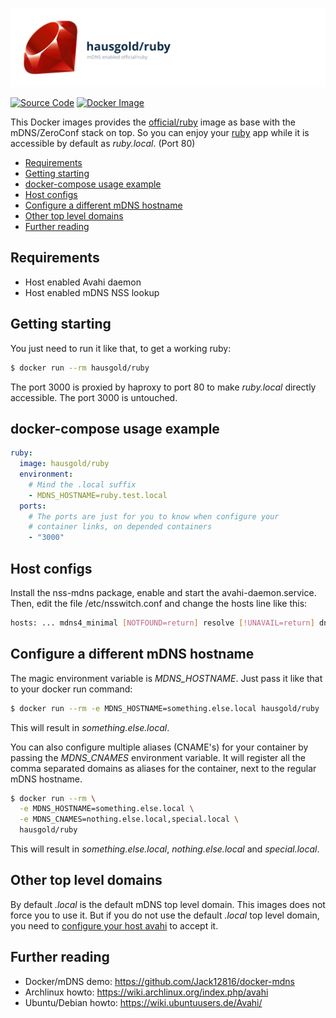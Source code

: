 ![mDNS enabled official/ruby](https://raw.githubusercontent.com/hausgold/docker-ruby/master/docs/assets/project.svg)

[![Source Code](https://img.shields.io/badge/source-on%20github-blue.svg)](https://github.com/hausgold/docker-ruby)
[![Docker Image](https://img.shields.io/badge/image-on%20docker%20hub-blue.svg)](https://hub.docker.com/r/hausgold/ruby/)

This Docker images provides the [official/ruby](https://hub.docker.com/_/ruby/) image as base
with the mDNS/ZeroConf stack on top. So you can enjoy your [ruby](https://www.ruby-lang.org) app
while it is accessible by default as *ruby.local*. (Port 80)

- [Requirements](#requirements)
- [Getting starting](#getting-starting)
- [docker-compose usage example](#docker-compose-usage-example)
- [Host configs](#host-configs)
- [Configure a different mDNS hostname](#configure-a-different-mdns-hostname)
- [Other top level domains](#other-top-level-domains)
- [Further reading](#further-reading)

## Requirements

* Host enabled Avahi daemon
* Host enabled mDNS NSS lookup

## Getting starting

You just need to run it like that, to get a working ruby:

```bash
$ docker run --rm hausgold/ruby
```

The port 3000 is proxied by haproxy to port 80 to make *ruby.local*
directly accessible. The port 3000 is untouched.

## docker-compose usage example

```yaml
ruby:
  image: hausgold/ruby
  environment:
    # Mind the .local suffix
    - MDNS_HOSTNAME=ruby.test.local
  ports:
    # The ports are just for you to know when configure your
    # container links, on depended containers
    - "3000"
```

## Host configs

Install the nss-mdns package, enable and start the avahi-daemon.service. Then,
edit the file /etc/nsswitch.conf and change the hosts line like this:

```bash
hosts: ... mdns4_minimal [NOTFOUND=return] resolve [!UNAVAIL=return] dns ...
```

## Configure a different mDNS hostname

The magic environment variable is *MDNS_HOSTNAME*. Just pass it like that to
your docker run command:

```bash
$ docker run --rm -e MDNS_HOSTNAME=something.else.local hausgold/ruby
```

This will result in *something.else.local*.

You can also configure multiple aliases (CNAME's) for your container by
passing the *MDNS_CNAMES* environment variable. It will register all the comma
separated domains as aliases for the container, next to the regular mDNS
hostname.

```bash
$ docker run --rm \
  -e MDNS_HOSTNAME=something.else.local \
  -e MDNS_CNAMES=nothing.else.local,special.local \
  hausgold/ruby
```

This will result in *something.else.local*, *nothing.else.local* and
*special.local*.

## Other top level domains

By default *.local* is the default mDNS top level domain. This images does not
force you to use it. But if you do not use the default *.local* top level
domain, you need to [configure your host avahi][custom_mdns] to accept it.

## Further reading

* Docker/mDNS demo: https://github.com/Jack12816/docker-mdns
* Archlinux howto: https://wiki.archlinux.org/index.php/avahi
* Ubuntu/Debian howto: https://wiki.ubuntuusers.de/Avahi/

[custom_mdns]: https://wiki.archlinux.org/index.php/avahi#Configuring_mDNS_for_custom_TLD
